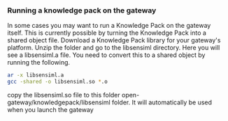 ### Running a knowledge pack on the gateway

In some cases you may want to run a Knowledge Pack on the gateway itself. This is currently possible by turning the Knowledge Pack into a shared object file. Download a Knowledge Pack library for your gateway's platform. Unzip the folder and go to the libsensiml directory. Here you will see a libsensiml.a file. You need to convert this to a shared object by running the following.

```bash
ar -x libsensiml.a
gcc -shared -o libsensiml.so *.o
```

copy the libsensiml.so file to this folder open-gateway/knowledgepack/libsensiml folder. It will automatically be used when you launch the gateway
